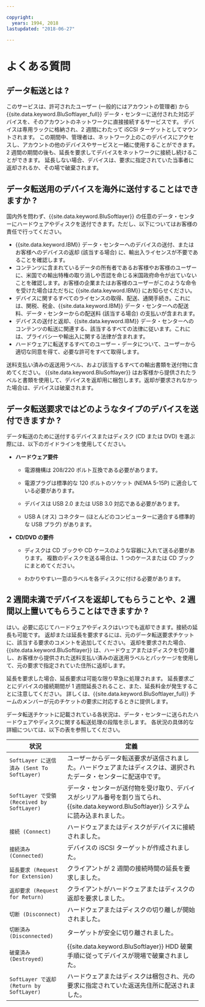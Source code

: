 ```yaml
---

copyright:
  years: 1994, 2018
lastupdated: "2018-06-27"

---
```



# よくある質問

## データ転送とは ?

このサービスは、許可されたユーザー (一般的にはアカウントの管理者) から {{site.data.keyword.BluSoftlayer_full}} データ・センターに送付された対応デバイスを、そのアカウントのネットワークに直接接続するサービスです。 デバイスは専用ラックに格納され、2 週間にわたって iSCSI ターゲットとしてマウントされます。 この期間中、管理者は、ネットワーク上のこのデバイスにアクセスし、アカウントの他のデバイスやサービスと一緒に使用することができます。 2 週間の期間の後も、延長を要求してデバイスをネットワークに接続し続けることができます。 延長しない場合、デバイスは、要求に指定されていた当事者に返却されるか、その場で破棄されます。

## データ転送用のデバイスを海外に送付することはできますか ?

国内外を問わず、{{site.data.keyword.BluSoftlayer}} の任意のデータ・センターにハードウェアやディスクを送付できます。ただし、以下についてはお客様の責任で行ってください。

- {{site.data.keyword.IBM}} データ・センターへのデバイスの送付、またはお客様へのデバイスの返却 (該当する場合) に、輸出入ライセンスが不要であることを確認します。
- コンテンツに含まれているデータの所有者であるお客様やお客様のユーザーに、米国での輸出特権の取り消しや否認を命じる米国政府命令が出ていないことを確認します。お客様の企業またはお客様のユーザーがこのような命令を受けた場合はただちに {{site.data.keyword.IBM}} にお知らせください。
- デバイスに関するすべてのライセンスの取得、配送、通関手続き。これには、関税、税金、{{site.data.keyword.IBM}} データ・センターへの配送料、データ・センターからの配送料 (該当する場合) の支払いが含まれます。
- デバイスの送付と返却、{{site.data.keyword.IBM}} データ・センターへのコンテンツの転送に関連する、該当するすべての法律に従います。これには、プライバシーや輸出入に関する法律が含まれます。
- ハードウェアに転送するすべてのユーザー・データについて、ユーザーから適切な同意を得て、必要な許可をすべて取得します。

送料支払い済みの返送用ラベル、および該当するすべての輸出書類を送付物に含めてください。 {{site.data.keyword.BluSoftlayer}} はお客様から提供されたラベルと書類を使用して、デバイスを返却用に梱包します。返却が要求されなかった場合は、デバイスは破棄されます。


## データ転送要求ではどのようなタイプのデバイスを送付できますか ?
データ転送のために送付するデバイスまたはディスク (CD または DVD) を選ぶ際には、以下のガイドラインを使用してください。

- **ハードウェア要件**

   - 電源機構は 208/220 ボルト互換である必要があります。

   - 電源プラグは標準的な 120 ボルトのソケット (NEMA 5-15P) に適合している必要があります。

   - デバイスは USB 2.0 または USB 3.0 対応である必要があります。

   - USB A (オス) コネクター (ほとんどのコンピューターに適合する標準的な USB プラグ) があります。

- **CD/DVD の要件**

   - ディスクは CD ブックや CD ケースのような容器に入れて送る必要があります。 複数のディスクを送る場合は、1 つのケースまたは CD ブックにまとめてください。

   - わかりやすい一意のラベルを各ディスクに付ける必要があります。

## 2 週間未満でデバイスを返却してもらうことや、2 週間以上置いてもらうことはできますか ?

はい。必要に応じてハードウェアやディスクはいつでも返却できます。接続の延長も可能です。 返却または延長を要求するには、元のデータ転送要求チケットに、該当する要求のコメントを追加してください。 返却を要求された場合、{{site.data.keyword.BluSoftlayer}} は、ハードウェアまたはディスクを切り離し、お客様から提供された送料支払い済みの返送用ラベルとパッケージを使用して、元の要求で指定されていた住所に返却します。

延長を要求した場合、延長要求は可能な限り早急に処理されます。 延長要求ごとにデバイスの接続期間が 1 週間延長されること、また、延長料金が発生することに注意してください。 詳しくは、{{site.data.keyword.BluSoftlayer_full}} チームのメンバーが元のチケットの要求に対応するときに提供します。

データ転送チケットに記載されている各状況は、データ・センターに送られたハードウェアやディスクに関する転送処理の段階を示します。 各状況の具体的な詳細については、以下の表を参照してください。

|状況 	| 定義 |
|---------| -----------|
|`SoftLayer に送信済み (Sent To SoftLayer)` |ユーザーからデータ転送要求が送信されました。ハードウェアまたはディスクは、選択されたデータ・センターに配送中です。|
|`SoftLayer で受領 (Received by SoftLayer)` |	データ・センターが送付物を受け取り、デバイスがシリアル番号を割り当てられ、{{site.data.keyword.BluSoftlayer}} システムに読み込まれました。|
|`接続 (Connect)` |	ハードウェアまたはディスクがデバイスに接続されました。|
|`接続済み (Connected)` |	デバイスの iSCSI ターゲットが作成されました。|
|`延長要求 (Request for Extension)` |クライアントが 2 週間の接続時間の延長を要求しました。|
|`返却要求 (Request for Return)` |クライアントがハードウェアまたはディスクの返却を要求しました。|
|`切断 (Disconnect)` |	ハードウェアまたはディスクの切り離しが開始されました。|
|`切断済み (Disconnected)` |	ターゲットが安全に切り離されました。|
|`破棄済み (Destroyed)` | {{site.data.keyword.BluSoftlayer}} HDD 破棄手順に従ってデバイスが現場で破棄されました。|
|`SoftLayer で返却 (Return by SoftLayer)` |	ハードウェアまたはディスクは梱包され、元の要求に指定されていた返送先住所に配送されました。|
